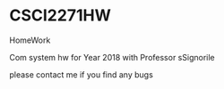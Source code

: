 # CSCI2271HW
HomeWork

Com system hw for Year 2018 with Professor sSignorile

please contact me if you find any bugs 


